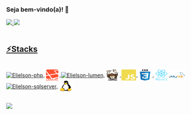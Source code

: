 ### Seja bem-vindo(a)! 👋



<div>
  <a href="https://github.com/elielson-andre">
  <img height="180em" src="https://github-readme-stats.vercel.app/api?username=elielson-andre&show_icons=true&theme=midnight-purple&include_all_commits=true&count_private=true"/>
  <img height="180em" src="https://github-readme-stats.vercel.app/api/top-langs/?username=elielson-andre&layout=compact&langs_count=7&theme=midnight-purple"/>
</div>
  
 <div style="display: inline_block"><br>
   <h2>⚡Stacks </h2><br>
   <img align="center" alt="Elielson-php" height="30" width="30" src="https://pngimg.com/uploads/php/small/php_PNG23.png">
   <img align="center" alt="Elielson-laravel" height="30" width="40" src="https://github.com/devicons/devicon/blob/master/icons/laravel/laravel-plain-wordmark.svg">
   <img align="center" alt="Elielson-lumen" height="30" width="20" src="https://seeklogo.com/images/L/lumen-logo-3B3EF36866-seeklogo.com.png">
   
   <img align="center" alt="Elielson-composer" height="30" width="40" src="https://github.com/devicons/devicon/blob/master/icons/composer/composer-original.svg">
   <img align="center" alt="Elielson-javascript" height="30" width="40" src="https://raw.githubusercontent.com/devicons/devicon/master/icons/javascript/javascript-plain.svg">
  <img align="center" alt="Elielson-css" height="30" width="40" src="https://github.com/devicons/devicon/blob/master/icons/css3/css3-original-wordmark.svg">
  <img align="center" alt="Elielson-react" height="30" width="40" src="https://github.com/devicons/devicon/blob/master/icons/react/react-original-wordmark.svg">
  <img align="center" alt="Elielson-mysql" height="30" width="40" src="https://github.com/devicons/devicon/blob/master/icons/mysql/mysql-original-wordmark.svg">
  <img align="center" alt="Elielson-sqlserver" height="30" width="40" src="https://user-images.githubusercontent.com/4249331/52232852-e2c4f780-28bd-11e9-835d-1e3cf3e43888.png">
  
  <img align="center" alt="Elielson-linux" height="30" width="40" src="https://github.com/devicons/devicon/blob/master/icons/linux/linux-original.svg">

  ##
  
<div> 
  <a href="https://www.linkedin.com/in/elielson-and/" target="_blank"><img src="https://img.shields.io/badge/-LinkedIn-%230077B5?style=for-the-badge&logo=linkedin&logoColor=white" target="_blank"></a> 
 
 
</div>
